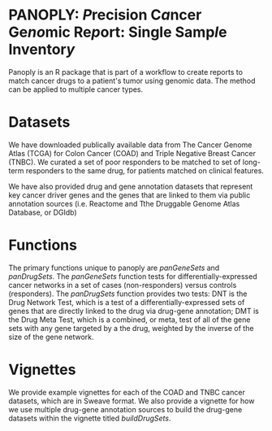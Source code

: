 # PANOPLY: *P*recision C*a*ncer Ge*no*mic Re*p*ort: Single Samp*l*e Inventor*y*

Panoply is an R package that is part of a workflow to create reports to match cancer drugs to a patient's tumor using genomic data. The method can be applied to multiple cancer types.

# Datasets

We have downloaded publically available data from The Cancer Genome Atlas (TCGA) for Colon Cancer (COAD) and Triple Negative Breast Cancer (TNBC). We curated a set of poor responders to be matched to  set of long-term responders to the same drug, for patients matched on clinical features.

We have also provided drug and gene annotation datasets that represent key cancer driver genes and the genes that are linked to them via public annotation sources (i.e. Reactome and Tthe Druggable Genome Atlas Database, or DGIdb)

# Functions 

The primary functions unique to panoply are *panGeneSets* and *panDrugSets*.  The *panGeneSets* function tests for differentially-expressed cancer networks in a set of cases (non-responders) versus controls (responders).  The *panDrugSets* function provides two tests: DNT is the Drug Network Test, which is a test of a differentially-expressed sets of genes that are directly linked to the drug via drug-gene annotation; DMT is the Drug Meta Test, which is a combined, or meta, test of all of the gene sets with any gene targeted by a the drug, weighted by the inverse of the size of the gene network. 
 
# Vignettes

We provide example vignettes for each of the COAD and TNBC cancer datasets, which are in Sweave format.  We also provide a vignette for how we use multiple drug-gene annotation sources to build the drug-gene datasets within the vignette titled *buildDrugSets*.